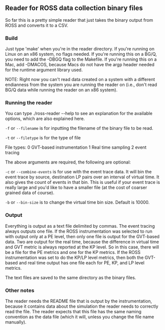 ## Reader for ROSS data collection binary files

So far this is a pretty simple reader that just takes the binary output from 
ROSS and converts it to a CSV.

### Build

Just type 'make' when you're in the reader directory. 
If you're running on Linux on an x86 system, no flags needed.
If you're running this on a BG/Q, you need to add the -DBGQ flag to the Makefile.
If you're running this on a Mac, add -DMACOS, because Macs do not have the argp header needed for 
the runtime argument library used.

NOTE: Right now you can't read data created on a system with a different endianness
from the system you are running the reader on (i.e., don't read BG/Q data while
running the reader on an x86 system).


### Running the reader

You can type ./ross-reader --help to see an explanation for the available 
options, which are also explained here. 

`-f` or `--filename` is for inputting the filename of the binary file to be read.

`-t` or `--filetype` is for the type of file

File types:
0 GVT-based instrumentation
1 Real time sampling
2 event tracing

The above arguments are required, the following are optional:

`-c` or `--combine-events` is for use with the event trace data.  It will bin the event trace by
source, destination LP pairs  over an interval of virtual time.  It also gives the count of events
in that bin. This is useful if your event trace is really large and you'd like to have a smaller file
(at the cost of coarser grained data of course).

`-b` or `--bin-size` is to change the virtual time bin size.  Default is 10000.

### Output
Everything is output as a text file delimited by commas. The event tracing always outputs one file.
If the ROSS instrumentation was selected to run with output only at a
PE level, then only one file is output for the GVT-based data.  Two are output for the real time, because
the difference in virtual time and GVT metric is always reported at the KP level.  So in this case, there will be a file
for the PE metrics and one for the KP metrics.  If the ROSS instrumentation was set to do the KP/LP level metrics,
then both the GVT-based and real time output has one file each for PE, KP, and LP level metrics.  

The text files are saved to the same directory as the binary files.

### Other notes
The reader needs the README file that is output by the instrumentation, because it contains data about the simulation the
reader needs to correctly read the file.
The reader expects that this file has the same naming convention as the data file (which it will, unless you change
the file name manually).  
